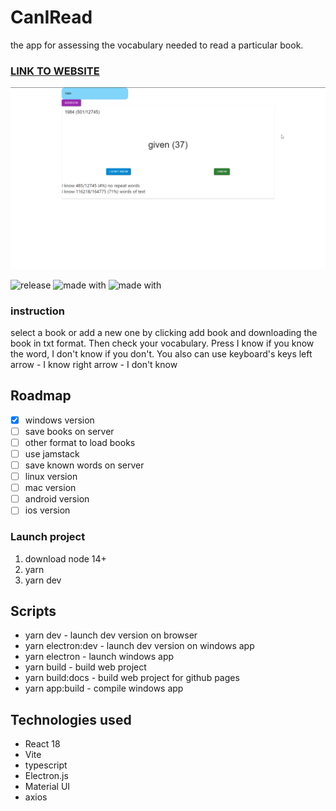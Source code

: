 # CanIRead
the app for assessing the vocabulary needed to read a particular book.
### [LINK TO WEBSITE](https://ahibis.github.io/CanIRead/)
![picture](/github/site.png)

![release](https://img.shields.io/github/package-json/v/ahibis/CanIRead)
![made with](https://img.shields.io/badge/Made%20with-React-1f425f.svg)
![made with](https://img.shields.io/badge/Made%20with-typescript-yellow.svg)
### instruction
select a book or add a new one by clicking add book and downloading the book in txt format. Then check your vocabulary. Press I know if you know the word, I don't know if you don't.
You also can use keyboard's keys 
left arrow - I know
right arrow - I don't know
## Roadmap
- [x] windows version
- [ ] save books on server
- [ ] other format to load books
- [ ] use jamstack
- [ ] save known words on server
- [ ] linux version
- [ ] mac version
- [ ] android version
- [ ] ios version

### Launch project
1. download node 14+
2. yarn
3. yarn dev

## Scripts 
- yarn dev - launch dev version on browser
- yarn electron:dev - launch dev version on windows app 
- yarn electron - launch windows app 
- yarn build - build web project
- yarn build:docs - build web project for github pages
- yarn app:build - compile windows app

## Technologies used 
- React 18
- Vite
- typescript
- Electron.js
- Material UI
- axios

